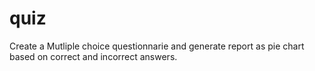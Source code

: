 # quiz
Create a Mutliple choice questionnarie and generate report as pie chart based on correct and incorrect answers.
